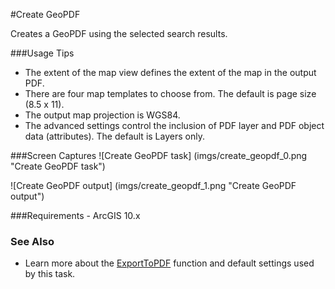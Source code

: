 #Create GeoPDF

Creates a GeoPDF using the selected search results.

###Usage Tips
  - The extent of the map view defines the extent of the map in the output PDF.
  - There are four map templates to choose from. The default is page size (8.5 x 11).
  - The output map projection is WGS84.
  - The advanced settings control the inclusion of PDF layer and PDF object data (attributes). The default is Layers only.

###Screen Captures
![Create GeoPDF task] (imgs/create_geopdf_0.png "Create GeoPDF task")

![Create GeoPDF output] (imgs/create_geopdf_1.png "Create GeoPDF output")

###Requirements
    - ArcGIS 10.x

### See Also
[ExportToPDF]: http://resources.arcgis.com/en/help/main/10.2/#/ExportToPDF/00s300000027000000/ "ExportToPDF (arcpy.mapping)"
- Learn more about the [ExportToPDF] function and default settings used by this task.